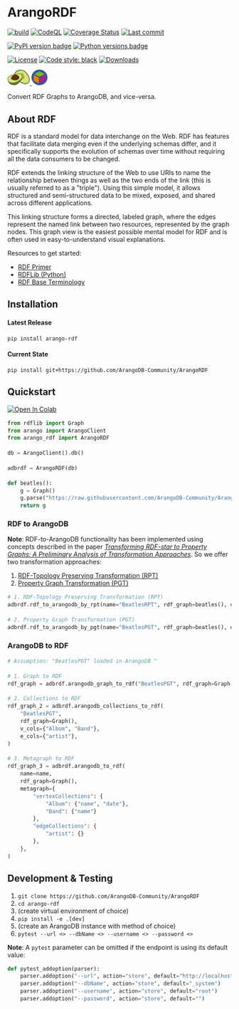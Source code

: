 # ArangoRDF

[![build](https://github.com/ArangoDB-Community/ArangoRDF/actions/workflows/build.yml/badge.svg?branch=main)](https://github.com/ArangoDB-Community/ArangoRDF/actions/workflows/build.yml)
[![CodeQL](https://github.com/ArangoDB-Community/ArangoRDF/actions/workflows/analyze.yml/badge.svg?branch=main)](https://github.com/ArangoDB-Community/ArangoRDF/actions/workflows/analyze.yml)
[![Coverage Status](https://coveralls.io/repos/github/ArangoDB-Community/ArangoRDF/badge.svg?branch=main)](https://coveralls.io/github/ArangoDB-Community/ArangoRDF?branch=main)
[![Last commit](https://img.shields.io/github/last-commit/ArangoDB-Community/ArangoRDF)](https://github.com/ArangoDB-Community/ArangoRDF/commits/main)

[![PyPI version badge](https://img.shields.io/pypi/v/arango-rdf?color=3775A9&style=for-the-badge&logo=pypi&logoColor=FFD43B)](https://pypi.org/project/arango-rdf/)
[![Python versions badge](https://img.shields.io/pypi/pyversions/arango-rdf?color=3776AB&style=for-the-badge&logo=python&logoColor=FFD43B)](https://pypi.org/project/arango-rdf/)

[![License](https://img.shields.io/github/license/ArangoDB-Community/ArangoRDF?color=9E2165&style=for-the-badge)](https://github.com/ArangoDB-Community/ArangoRDF/blob/main/LICENSE)
[![Code style: black](https://img.shields.io/static/v1?style=for-the-badge&label=code%20style&message=black&color=black)](https://github.com/psf/black)
[![Downloads](https://img.shields.io/pepy/dt/arango-rdf?style=for-the-badge&color=282661)](https://pepy.tech/project/arango-rdf)

<a href="https://www.arangodb.com/" rel="arangodb.com"><img src="https://raw.githubusercontent.com/ArangoDB-Community/ArangoRDF/main/examples/assets/adb_logo.png" width=10%/>
<a href="https://www.w3.org/RDF/" rel="w3.org/RDF"><img src="https://raw.githubusercontent.com/ArangoDB-Community/ArangoRDF/main/examples/assets/rdf_logo.png" width=7% /></a>

Convert RDF Graphs to ArangoDB, and vice-versa.

## About RDF

RDF is a standard model for data interchange on the Web. RDF has features that facilitate data merging even if the underlying schemas differ, and it specifically supports the evolution of schemas over time without requiring all the data consumers to be changed.

RDF extends the linking structure of the Web to use URIs to name the relationship between things as well as the two ends of the link (this is usually referred to as a "triple"). Using this simple model, it allows structured and semi-structured data to be mixed, exposed, and shared across different applications.

This linking structure forms a directed, labeled graph, where the edges represent the named link between two resources, represented by the graph nodes. This graph view is the easiest possible mental model for RDF and is often used in easy-to-understand visual explanations.

Resources to get started:
* [RDF Primer](https://www.w3.org/TR/rdf11-concepts/)
* [RDFLib (Python)](https://pypi.org/project/rdflib/)
* [RDF Base Terminology](https://docs.arangodb.com/stable/data-science/adapters/arangodb-rdf-adapter/#terminology)

## Installation

#### Latest Release
```
pip install arango-rdf
```
#### Current State
```
pip install git+https://github.com/ArangoDB-Community/ArangoRDF
```

##  Quickstart
<a href="https://colab.research.google.com/github/ArangoDB-Community/ArangoRDF/blob/main/examples/ArangoRDF.ipynb" target="_parent"><img src="https://colab.research.google.com/assets/colab-badge.svg" alt="Open In Colab"/></a>

```py
from rdflib import Graph
from arango import ArangoClient
from arango_rdf import ArangoRDF

db = ArangoClient().db()

adbrdf = ArangoRDF(db)

def beatles():
    g = Graph()
    g.parse("https://raw.githubusercontent.com/ArangoDB-Community/ArangoRDF/main/tests/data/rdf/beatles.ttl", format="ttl")
    return g
```

### RDF to ArangoDB

**Note**: RDF-to-ArangoDB functionality has been implemented using concepts described in the paper
*[Transforming RDF-star to Property Graphs: A Preliminary Analysis of Transformation Approaches](https://arxiv.org/abs/2210.05781)*. So we offer two transformation approaches:

1. [RDF-Topology Preserving Transformation (RPT)](https://arangordf.readthedocs.io/en/latest/rdf_to_arangodb_rpt.html)
2. [Property Graph Transformation (PGT)](https://arangordf.readthedocs.io/en/latest/rdf_to_arangodb_pgt.html)

```py
# 1. RDF-Topology Preserving Transformation (RPT)
adbrdf.rdf_to_arangodb_by_rpt(name="BeatlesRPT", rdf_graph=beatles(), overwrite_graph=True)

# 2. Property Graph Transformation (PGT) 
adbrdf.rdf_to_arangodb_by_pgt(name="BeatlesPGT", rdf_graph=beatles(), overwrite_graph=True)
```

### ArangoDB to RDF

```py
# Assumption: "BeatlesPGT" loaded in ArangoDB ^

# 1. Graph to RDF
rdf_graph = adbrdf.arangodb_graph_to_rdf("BeatlesPGT", rdf_graph=Graph())

# 2. Collections to RDF
rdf_graph_2 = adbrdf.arangodb_collections_to_rdf(
    "BeatlesPGT",
    rdf_graph=Graph(),
    v_cols={"Album", "Band"},
    e_cols={"artist"},
)

# 3. Metagraph to RDF
rdf_graph_3 = adbrdf.arangodb_to_rdf(
    name=name,
    rdf_graph=Graph(),
    metagraph={
        "vertexCollections": {
            "Album": {"name", "date"},
            "Band": {"name"}
        },
        "edgeCollections": {
            "artist": {}
        },
    },
)
```

##  Development & Testing

1. `git clone https://github.com/ArangoDB-Community/ArangoRDF`
2. `cd arango-rdf`
3. (create virtual environment of choice)
4. `pip install -e .[dev]`
5. (create an ArangoDB instance with method of choice)
6. `pytest --url <> --dbName <> --username <> --password <>`

**Note**: A `pytest` parameter can be omitted if the endpoint is using its default value:
```python
def pytest_addoption(parser):
    parser.addoption("--url", action="store", default="http://localhost:8529")
    parser.addoption("--dbName", action="store", default="_system")
    parser.addoption("--username", action="store", default="root")
    parser.addoption("--password", action="store", default="")
```
